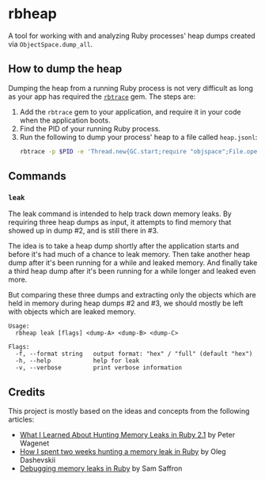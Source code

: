 # rbheap

A tool for working with and analyzing Ruby processes' heap dumps created via
`ObjectSpace.dump_all`.

## How to dump the heap

Dumping the heap from a running Ruby process is not very difficult as long as
your app has required the [`rbtrace`](https://github.com/tmm1/rbtrace) gem. The
steps are:

1. Add the `rbtrace` gem to your application, and require it in your code when
   the application boots.
2. Find the PID of your running Ruby process.
3. Run the following to dump your process' heap to a file called `heap.jsonl`:
    ```bash
    rbtrace -p $PID -e 'Thread.new{GC.start;require "objspace";File.open("heap.jsonl","w"){|f|ObjectSpace.dump_all(output: f)}}'
    ```

## Commands

### `leak`

The leak command is intended to help track down memory leaks. By requiring three
heap dumps as input, it attempts to find memory that showed up in dump #2, and
is still there in #3.

The idea is to take a heap dump shortly after the application starts and before
it's had much of a chance to leak memory. Then take another heap dump after it's
been running for a while and leaked memory. And finally take a third heap dump
after it's been running for a while longer and leaked even more.

But comparing these three dumps and extracting only the objects which are held
in memory during heap dumps #2 and #3, we should mostly be left with objects
which are leaked memory.

```
Usage:
  rbheap leak [flags] <dump-A> <dump-B> <dump-C>

Flags:
  -f, --format string   output format: "hex" / "full" (default "hex")
  -h, --help            help for leak
  -v, --verbose         print verbose information
```

## Credits

This project is mostly based on the ideas and concepts from the following
articles:

- [What I Learned About Hunting Memory Leaks in Ruby
2.1](http://blog.skylight.io/hunting-for-leaks-in-ruby/) by Peter Wagenet
- [How I spent two weeks hunting a memory leak in
  Ruby](http://www.be9.io/2015/09/21/memory-leak/) by Oleg Dashevskii
- [Debugging memory leaks in
  Ruby](https://samsaffron.com/archive/2015/03/31/debugging-memory-leaks-in-ruby)
  by Sam Saffron
